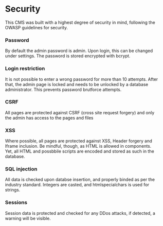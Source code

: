 # Security

This CMS was built with a highest degree of security in mind, following the OWASP guidelines for security.

### Password
By default the admin password is admin. Upon login, this can be changed under settings. The password is stored encrypted with bcrypt.

### Login restriction
It is not possible to enter a wrong password for more than 10 attempts. After that, the admin page is locked and needs to be unlocked by a database administrator. This prevents password brutforce attempts.

### CSRF
All pages are protected against CSRF (cross site request forgery) and only the admin has access to the pages and files

### XSS
Where possible, all pages are protected against XSS, Header forgery and Iframe inclusion. Be mindful, though, as HTML is allowed in components. Yet, all HTML and possbbile scripts are encoded and stored as such in the database.

### SQL injection
All data is checked upon databse insertion, and properly binded as per the industry standard. Integers are casted, and htmlspecialchars is used for strings.

### Sessions
Session data is protected and checked for any DDos attacks, if detected, a warning will be visible.
